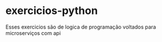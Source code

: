 # exercicios-python
Esses exercicios são de logica de programação voltados para microserviços com api
